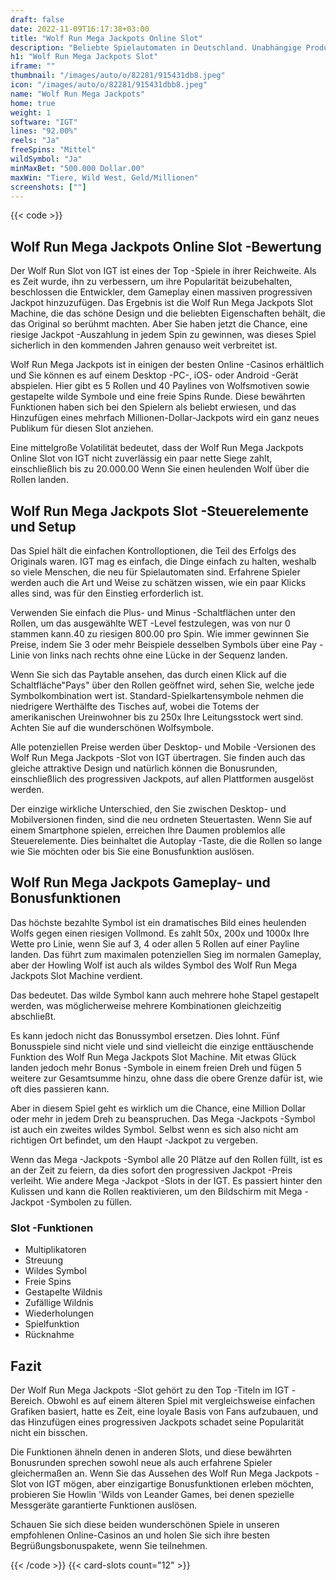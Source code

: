 ```yaml
---
draft: false
date: 2022-11-09T16:17:38+03:00
title: "Wolf Run Mega Jackpots Online Slot"
description: "Beliebte Spielautomaten in Deutschland. Unabhängige Produktbewertungen und exklusive Anmeldeangebote. Jetzt spielen!"
h1: "Wolf Run Mega Jackpots Slot"
iframe: ""
thumbnail: "/images/auto/o/82281/915431db8.jpeg"
icon: "/images/auto/o/82281/915431dbb8.jpeg"
name: "Wolf Run Mega Jackpots"
home: true
weight: 1
software: "IGT"
lines: "92.00%"
reels: "Ja"
freeSpins: "Mittel"
wildSymbol: "Ja"
minMaxBet: "500.000 Dollar.00"
maxWin: "Tiere, Wild West, Geld/Millionen"
screenshots: [""]
---
```


{{< code >}}<h2>Wolf Run Mega Jackpots Online Slot -Bewertung</h2><p>Der Wolf Run Slot von IGT ist eines der Top -Spiele in ihrer Reichweite. Als es Zeit wurde, ihn zu verbessern, um ihre Popularität beizubehalten, beschlossen die Entwickler, dem Gameplay einen massiven progressiven Jackpot hinzuzufügen. Das Ergebnis ist die Wolf Run Mega Jackpots Slot Machine, die das schöne Design und die beliebten Eigenschaften behält, die das Original so berühmt machten. Aber Sie haben jetzt die Chance, eine riesige Jackpot -Auszahlung in jedem Spin zu gewinnen, was dieses Spiel sicherlich in den kommenden Jahren genauso weit verbreitet ist.</p><p>Wolf Run Mega Jackpots ist in einigen der besten Online -Casinos erhältlich und Sie können es auf einem Desktop -PC-, iOS- oder Android -Gerät abspielen. Hier gibt es 5 Rollen und 40 Paylines von Wolfsmotiven sowie gestapelte wilde Symbole und eine freie Spins Runde. Diese bewährten Funktionen haben sich bei den Spielern als beliebt erwiesen, und das Hinzufügen eines mehrfach Millionen-Dollar-Jackpots wird ein ganz neues Publikum für diesen Slot anziehen.</p><p>Eine mittelgroße Volatilität bedeutet, dass der Wolf Run Mega Jackpots Online Slot von IGT nicht zuverlässig ein paar nette Siege zahlt, einschließlich bis zu 20.000.00 Wenn Sie einen heulenden Wolf über die Rollen landen.</p><h2>Wolf Run Mega Jackpots Slot -Steuerelemente und Setup</h2><p>Das Spiel hält die einfachen Kontrolloptionen, die Teil des Erfolgs des Originals waren. IGT mag es einfach, die Dinge einfach zu halten, weshalb so viele Menschen, die neu für Spielautomaten sind. Erfahrene Spieler werden auch die Art und Weise zu schätzen wissen, wie ein paar Klicks alles sind, was für den Einstieg erforderlich ist.</p><p>Verwenden Sie einfach die Plus- und Minus -Schaltflächen unter den Rollen, um das ausgewählte WET -Level festzulegen, was von nur 0 stammen kann.40 zu riesigen 800.00 pro Spin. Wie immer gewinnen Sie Preise, indem Sie 3 oder mehr Beispiele desselben Symbols über eine Pay -Linie von links nach rechts ohne eine Lücke in der Sequenz landen.</p><p>Wenn Sie sich das Paytable ansehen, das durch einen Klick auf die Schaltfläche"Pays" über den Rollen geöffnet wird, sehen Sie, welche jede Symbolkombination wert ist. Standard-Spielkartensymbole nehmen die niedrigere Werthälfte des Tisches auf, wobei die Totems der amerikanischen Ureinwohner bis zu 250x Ihre Leitungsstock wert sind. Achten Sie auf die wunderschönen Wolfsymbole.</p><p>Alle potenziellen Preise werden über Desktop- und Mobile -Versionen des Wolf Run Mega Jackpots -Slot von IGT übertragen. Sie finden auch das gleiche attraktive Design und natürlich können die Bonusrunden, einschließlich des progressiven Jackpots, auf allen Plattformen ausgelöst werden.</p><p>Der einzige wirkliche Unterschied, den Sie zwischen Desktop- und Mobilversionen finden, sind die neu ordneten Steuertasten. Wenn Sie auf einem Smartphone spielen, erreichen Ihre Daumen problemlos alle Steuerelemente. Dies beinhaltet die Autoplay -Taste, die die Rollen so lange wie Sie möchten oder bis Sie eine Bonusfunktion auslösen.</p><h2>Wolf Run Mega Jackpots Gameplay- und Bonusfunktionen</h2><p>Das höchste bezahlte Symbol ist ein dramatisches Bild eines heulenden Wolfs gegen einen riesigen Vollmond. Es zahlt 50x, 200x und 1000x Ihre Wette pro Linie, wenn Sie auf 3, 4 oder allen 5 Rollen auf einer Payline landen. Das führt zum maximalen potenziellen Sieg im normalen Gameplay, aber der Howling Wolf ist auch als wildes Symbol des Wolf Run Mega Jackpots Slot Machine verdient.</p><p>Das bedeutet. Das wilde Symbol kann auch mehrere hohe Stapel gestapelt werden, was möglicherweise mehrere Kombinationen gleichzeitig abschließt.</p><p>Es kann jedoch nicht das Bonussymbol ersetzen. Dies lohnt. Fünf Bonusspiele sind nicht viele und sind vielleicht die einzige enttäuschende Funktion des Wolf Run Mega Jackpots Slot Machine. Mit etwas Glück landen jedoch mehr Bonus -Symbole in einem freien Dreh und fügen 5 weitere zur Gesamtsumme hinzu, ohne dass die obere Grenze dafür ist, wie oft dies passieren kann.</p><p>Aber in diesem Spiel geht es wirklich um die Chance, eine Million Dollar oder mehr in jedem Dreh zu beanspruchen. Das Mega -Jackpots -Symbol ist auch ein zweites wildes Symbol. Selbst wenn es sich also nicht am richtigen Ort befindet, um den Haupt -Jackpot zu vergeben.</p><p>Wenn das Mega -Jackpots -Symbol alle 20 Plätze auf den Rollen füllt, ist es an der Zeit zu feiern, da dies sofort den progressiven Jackpot -Preis verleiht. Wie andere Mega -Jackpot -Slots in der IGT. Es passiert hinter den Kulissen und kann die Rollen reaktivieren, um den Bildschirm mit Mega -Jackpot -Symbolen zu füllen.</p><h3>
Slot -Funktionen</h3><ul>
<li></span>
Multiplikatoren</li>
<li></span>
Streuung</li>
<li></span>
Wildes Symbol</li>
<li></span>
Freie Spins</li>
<li></span>
Gestapelte Wildnis</li>
<li></span>
Zufällige Wildnis</li>
<li></span>
Wiederholungen</li>
<li></span>
Spielfunktion</li>
<li></span>
Rücknahme</li></ul><h2>Fazit</h2><p>Der Wolf Run Mega Jackpots -Slot gehört zu den Top -Titeln im IGT -Bereich. Obwohl es auf einem älteren Spiel mit vergleichsweise einfachen Grafiken basiert, hatte es Zeit, eine loyale Basis von Fans aufzubauen, und das Hinzufügen eines progressiven Jackpots schadet seine Popularität nicht ein bisschen.</p><p>Die Funktionen ähneln denen in anderen Slots, und diese bewährten Bonusrunden sprechen sowohl neue als auch erfahrene Spieler gleichermaßen an. Wenn Sie das Aussehen des Wolf Run Mega Jackpots -Slot von IGT mögen, aber einzigartige Bonusfunktionen erleben möchten, probieren Sie Howlin 'Wilds von Leander Games, bei denen spezielle Messgeräte garantierte Funktionen auslösen.</p><p>Schauen Sie sich diese beiden wunderschönen Spiele in unseren empfohlenen Online-Casinos an und holen Sie sich ihre besten Begrüßungsbonuspakete, wenn Sie teilnehmen.</p>{{< /code >}}
 {{< card-slots count="12" >}}